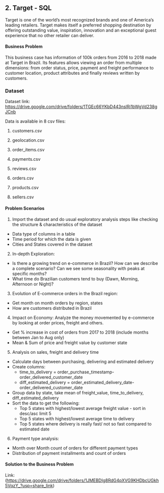 ## 2.  Target - SQL

Target is one of the world’s most recognized brands and one of America’s leading retailers. Target makes itself a preferred shopping destination by offering outstanding value, inspiration, innovation and an exceptional guest experience that no other retailer can deliver.

#### Business Problem

This business case has information of 100k orders from 2016 to 2018 made at Target in Brazil. Its features allows viewing an order from multiple dimensions: from order status, price, payment and freight performance to customer location, product attributes and finally reviews written by customers.



### Dataset

Dataset link: https://drive.google.com/drive/folders/1TGEc66YKbD443nslRi1bWgVd238gJCnb

Data is available in 8 csv files:

1. customers.csv

2. geolocation.csv

3. order_items.csv

4. payments.csv

5. reviews.csv

6. orders.csv

7. products.csv

8. sellers.csv

#### Problem Scenarios

1. Import the dataset and do usual exploratory analysis steps like checking the structure & characteristics of the dataset

  - Data type of columns in a table
  - Time period for which the data is given
  - Cities and States covered in the dataset

2. In-depth Exploration:

  - Is there a growing trend on e-commerce in Brazil? How can we describe a complete scenario? Can we see some seasonality with peaks at specific months?
  - What time do Brazilian customers tend to buy (Dawn, Morning, Afternoon or Night)?

3. Evolution of E-commerce orders in the Brazil region:

  - Get month on month orders by region, states
  - How are customers distributed in Brazil

4. Impact on Economy: Analyze the money movemented by e-commerce by looking at order prices, freight and others.

  - Get % increase in cost of orders from 2017 to 2018 (include months between Jan to Aug only)
  - Mean & Sum of price and freight value by customer state

5. Analysis on sales, freight and delivery time

  - Calculate days between purchasing, delivering and estimated delivery
  - Create columns:
     - time_to_delivery = order_purchase_timestamp-order_delivered_customer_date
     - diff_estimated_delivery = order_estimated_delivery_date-order_delivered_customer_date
  - Group data by state, take mean of freight_value, time_to_delivery, diff_estimated_delivery
  - Sort the data to get the following:
     - Top 5 states with highest/lowest average freight value - sort in desc/asc limit 5
     - Top 5 states with highest/lowest average time to delivery
     - Top 5 states where delivery is really fast/ not so fast compared to estimated date

6. Payment type analysis:

  - Month over Month count of orders for different payment types
  - Distribution of payment installments and count of orders


#### Solution to the Business Problem

Link: (https://drive.google.com/drive/folders/1JMEBDIg8RdG4pXVG9KHDbcUGkh5VqzY_?usp=share_link)
